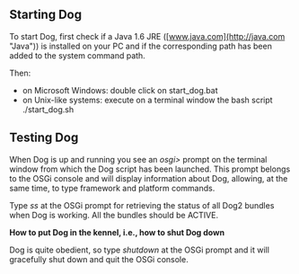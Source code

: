 ## Starting Dog

To start Dog, first check if a Java 1.6 JRE ([www.java.com](http://java.com "Java")) is installed on your PC and if the corresponding path has been added to the system command path.

Then:

- on Microsoft Windows:
	double click on start_dog.bat
- on Unix-like systems:
	execute on a terminal window the bash script ./start\_dog.sh


## Testing Dog

When Dog is up and running you see an *osgi>* prompt on the terminal window from which the Dog script has been launched. 
This prompt belongs to the OSGi console and will display information about Dog, allowing, at the same time, to type framework and platform commands.

Type *ss* at the OSGi prompt for retrieving the status of all Dog2 bundles when Dog is working. All the bundles should be ACTIVE.


**How to put Dog in the kennel, i.e., how to shut Dog down**

Dog is quite obedient, so type *shutdown* at the OSGi prompt and it will gracefully shut down and quit the OSGi console.